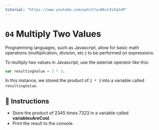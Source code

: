 ```yaml
---
tutorial: "https://www.youtube.com/watch?v=0AstdiXq3sM"
---
```


# `04` Multiply Two Values

Programming languages, such as Javascript, allow for basic math operations (multiplication, division, etc.) to be performed on expressions.

To multiply two values in Javascript, use the asterisk operator like this:

```js
var resultingValue = 2 * 3;
```

In this instance, we stored the product of `2 * 3` into a variable called `resultingValue`.

## :pencil: Instructions

* Store the product of 2345 times 7323 in a variable called **variablesAreCool**.
* Print the result to the console.
